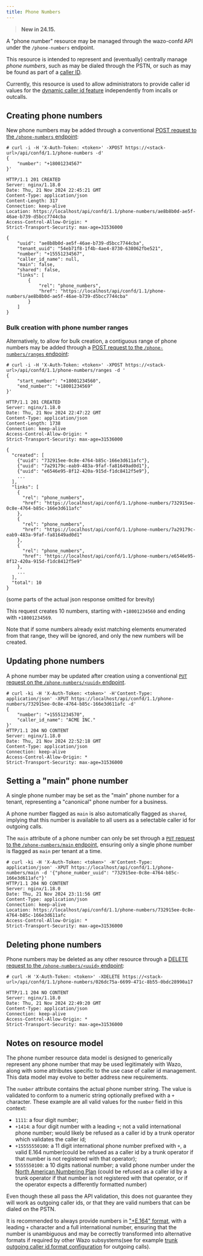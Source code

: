 ```yaml
---
title: Phone Numbers
---
```


> **New in 24.15.**

A "phone number" resource may be managed through the wazo-confd API under the `/phone-numbers`
endpoint.

This resource is intended to represent and (eventually) centrally manage _phone numbers_, such as
may be dialed through the PSTN, or such as may be found as part of a
[caller ID](/uc-doc/administration/callerid).

Currently, this resource is used to allow administrators to provide caller id values for the
[dynamic caller id feature](/uc-doc/administration/callerid#dynamic-caller-id) independently from
incalls or outcalls.

## Creating phone numbers

New phone numbers may be added through a conventional
[POST request to the `/phone-numbers` endpoint](/documentation/api/configuration.html#tag/phone-numbers/operation/create_phone_number):

```shell
# curl -i -H 'X-Auth-Token: <token>' -XPOST https://<stack-url>/api/confd/1.1/phone-numbers -d'
{
    "number": "+18001234567"
}'

HTTP/1.1 201 CREATED
Server: nginx/1.18.0
Date: Thu, 21 Nov 2024 22:45:21 GMT
Content-Type: application/json
Content-Length: 317
Connection: keep-alive
Location: https://localhost/api/confd/1.1/phone-numbers/ae8b8b0d-ae5f-46ae-b739-d5bcc7744cba
Access-Control-Allow-Origin: *
Strict-Transport-Security: max-age=31536000

{
    "uuid": "ae8b8b0d-ae5f-46ae-b739-d5bcc7744cba",
    "tenant_uuid": "54eb71f8-1f4b-4ae4-8730-638062fbe521",
    "number": "+15551234567",
    "caller_id_name": null,
    "main": false,
    "shared": false,
    "links": [
        {
            "rel": "phone_numbers",
            "href": "https://localhost/api/confd/1.1/phone-numbers/ae8b8b0d-ae5f-46ae-b739-d5bcc7744cba"
        }
    ]
}
```

### Bulk creation with phone number ranges

Alternatively, to allow for bulk creation, a contiguous range of phone numbers may be added through
a
[POST request to the `/phone-numbers/ranges` endpoint](/documentation/api/configuration.html#tag/phone-numbers/operation/create_phone_numbers_range):

```shell
# curl -i -H 'X-Auth-Token: <token>' -XPOST https://<stack-url>/api/confd/1.1/phone-numbers/ranges -d '
{
    "start_number": "+18001234560",
    "end_number": "+18001234569"
}'

HTTP/1.1 201 CREATED
Server: nginx/1.18.0
Date: Thu, 21 Nov 2024 22:47:22 GMT
Content-Type: application/json
Content-Length: 1738
Connection: keep-alive
Access-Control-Allow-Origin: *
Strict-Transport-Security: max-age=31536000

{
  "created": [
    {"uuid": "732915ee-0c8e-4764-b85c-166e3d611afc"},
    {"uuid": "7a29179c-eab9-483a-9faf-fa81649ad0d1"},
    {"uuid": "e6546e95-8f12-420a-915d-f1dc8412f5e9"},
    ...
  ],
  "links": [
    {
      "rel": "phone_numbers",
      "href": "https://localhost/api/confd/1.1/phone-numbers/732915ee-0c8e-4764-b85c-166e3d611afc"
    },
    {
      "rel": "phone_numbers",
      "href": "https://localhost/api/confd/1.1/phone-numbers/7a29179c-eab9-483a-9faf-fa81649ad0d1"
    },
    {
      "rel": "phone_numbers",
      "href": "https://localhost/api/confd/1.1/phone-numbers/e6546e95-8f12-420a-915d-f1dc8412f5e9"
    },
    ...
  ],
  "total": 10
}
```

(some parts of the actual json response omitted for brevity)

This request creates 10 numbers, starting with `+18001234560` and ending with `+18001234569`.

Note that if some numbers already exist matching elements enumerated from that range, they will be
ignored, and only the new numbers will be created.

## Updating phone numbers

A phone number may be updated after creation using a conventional
[`PUT` request on the `/phone-numbers/<uuid>` endpoint](/documentation/api/configuration.html#tag/phone-numbers/operation/update_phone_numbers).

```shell
# curl -ki -H 'X-Auth-Token: <token>' -H'Content-Type: application/json' -XPUT https://localhost/api/confd/1.1/phone-numbers/732915ee-0c8e-4764-b85c-166e3d611afc -d'
{
    "number": "+15551234570",
    "caller_id_name": "ACME INC."
}'
HTTP/1.1 204 NO CONTENT
Server: nginx/1.18.0
Date: Thu, 21 Nov 2024 22:52:18 GMT
Content-Type: application/json
Connection: keep-alive
Access-Control-Allow-Origin: *
Strict-Transport-Security: max-age=31536000

```

## Setting a "main" phone number

A single phone number may be set as the "main" phone number for a tenant, representing a "canonical"
phone number for a business.

A phone number flagged as `main` is also automatically flagged as `shared`, implying that this
number is available to all users as a selectable caller id for outgoing calls.

The `main` attribute of a phone number can only be set through a
[`PUT` request to the `/phone-numbers/main` endpoint](/documentation/api/configuration.html#tag/phone-numbers/operation/set_phone_number_main),
ensuring only a single phone number is flagged as `main` per tenant at a time.

```shell
# curl -ki -H 'X-Auth-Token: <token>' -H'Content-Type: application/json' -XPUT https://localhost/api/confd/1.1/phone-numbers/main -d '{"phone_number_uuid": "732915ee-0c8e-4764-b85c-166e3d611afc"}'
HTTP/1.1 204 NO CONTENT
Server: nginx/1.18.0
Date: Thu, 21 Nov 2024 23:11:56 GMT
Content-Type: application/json
Connection: keep-alive
Location: https://localhost/api/confd/1.1/phone-numbers/732915ee-0c8e-4764-b85c-166e3d611afc
Access-Control-Allow-Origin: *
Strict-Transport-Security: max-age=31536000
```

## Deleting phone numbers

Phone numbers may be deleted as any other resource through a
[DELETE request to the `/phone-numbers/<uuid>` endpoint](/documentation/api/configuration.html#tag/phone-numbers/operation/delete_phone_number):

```shell
# curl -H 'X-Auth-Token: <token>' -XDELETE https://<stack-url>/api/confd/1.1/phone-numbers/026dc75a-6699-471c-8b55-0bdc28990a17

HTTP/1.1 204 NO CONTENT
Server: nginx/1.18.0
Date: Thu, 21 Nov 2024 22:49:20 GMT
Content-Type: application/json
Connection: keep-alive
Access-Control-Allow-Origin: *
Strict-Transport-Security: max-age=31536000

```

## Notes on resource model

The phone number resource data model is designed to generically represent any phone number that may
be used legitimately with Wazo, along with some attributes specific to the use case of caller id
management. This data model may evolve to better address new requirements.

The `number` attribute contains the actual phone number string. The value is validated to conform to
a numeric string optionally prefixed with a `+` character. These example are all valid values for
the `number` field in this context:

- `1111`: a four digit number;
- `+1414`: a four digit number with a leading `+`; not a valid international phone number; would
  likely be refused as a caller id by a trunk operator which validates the caller id;
- `+15555550100`: a 11 digit international phone number prefixed with `+`, a valid E.164
  number(could be refused as a caller id by a trunk operator if that number is not registered with
  that operator);
- `5555550100`: a 10 digits national number; a valid phone number under the
  [North American Numbering Plan](https://www.nanpa.com/) (could be refused as a caller id by a
  trunk operator if that number is not registered with that operator, or if the operator expects a
  differently formatted number)

Even though these all pass the API validation, this does not guarantee they will work as outgoing
caller ids, or that they are valid numbers that can be dialed on the PSTN.

It is recommended to always provide numbers in
["+E.164" format](https://www.itu.int/rec/T-REC-E.164/en), with a leading `+` character and a full
international number, ensuring that the number is unambiguous and may be correctly transformed into
alternative formats if required by other Wazo subsystems(see for example
[trunk outgoing caller id format configuration](/uc-doc/administration/interconnections/wazo_with_voip_provider#voip-provider-trunk-outgoing-caller-id-format)
for outgoing calls).
